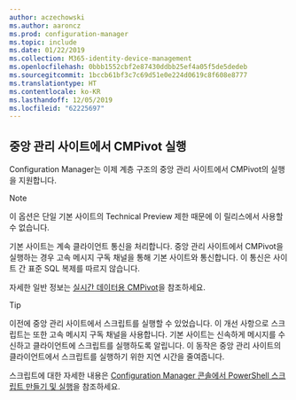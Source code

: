 ```yaml
---
author: aczechowski
ms.author: aaroncz
ms.prod: configuration-manager
ms.topic: include
ms.date: 01/22/2019
ms.collection: M365-identity-device-management
ms.openlocfilehash: 0bbb1552cbf2e87430ddbb25ef4a05f5de5dedeb
ms.sourcegitcommit: 1bccb61bf3c7c69d51e0e224d0619c8f608e8777
ms.translationtype: HT
ms.contentlocale: ko-KR
ms.lasthandoff: 12/05/2019
ms.locfileid: "62225697"
---
```

## <a name="bkmk_cmpivot"></a> 중앙 관리 사이트에서 CMPivot 실행
<!--3610960-->

Configuration Manager는 이제 계층 구조의 중앙 관리 사이트에서 CMPivot의 실행을 지원합니다. 

> [!Note]  
> 이 옵션은 단일 기본 사이트의 Technical Preview 제한 때문에 이 릴리스에서 사용할 수 없습니다.  

기본 사이트는 계속 클라이언트 통신을 처리합니다. 중앙 관리 사이트에서 CMPivot을 실행하는 경우 고속 메시지 구독 채널을 통해 기본 사이트와 통신합니다. 이 통신은 사이트 간 표준 SQL 복제를 따르지 않습니다. 

자세한 일반 정보는 [실시간 데이터용 CMPivot](/sccm/core/servers/manage/cmpivot)을 참조하세요.

> [!Tip]  
> 이전에 중앙 관리 사이트에서 스크립트를 실행할 수 있었습니다. 이 개선 사항으로 스크립트는 또한 고속 메시지 구독 채널을 사용합니다. 기본 사이트는 신속하게 메시지를 수신하고 클라이언트에 스크립트를 실행하도록 알립니다. 이 동작은 중앙 관리 사이트의 클라이언트에서 스크립트를 실행하기 위한 지연 시간을 줄여줍니다.  
> 
> 스크립트에 대한 자세한 내용은 [Configuration Manager 콘솔에서 PowerShell 스크립트 만들기 및 실행](/sccm/apps/deploy-use/create-deploy-scripts)을 참조하세요.  

